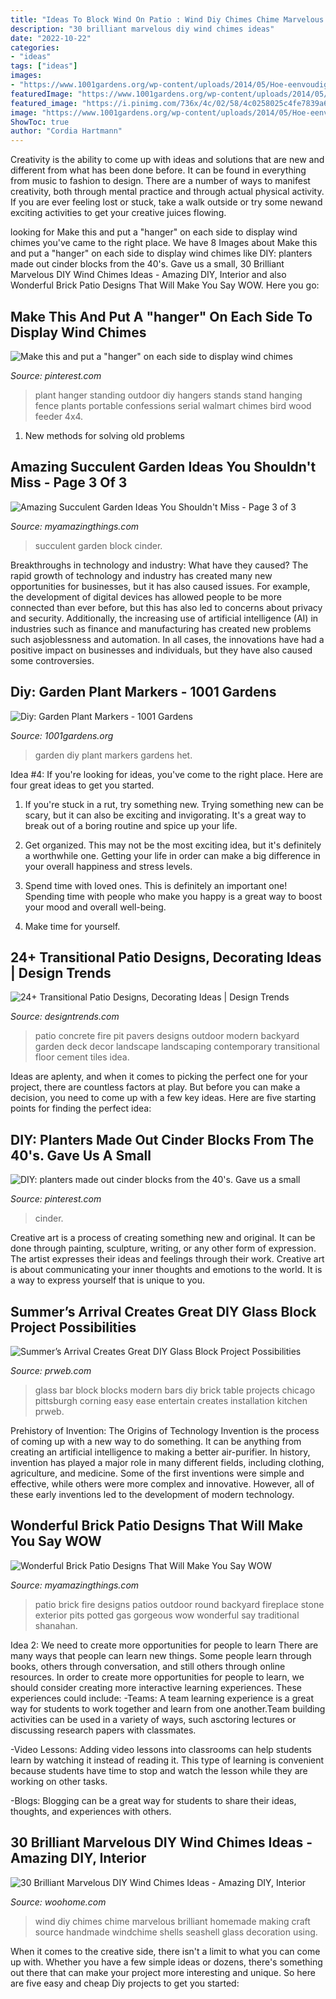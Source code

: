 ```yaml
---
title: "Ideas To Block Wind On Patio : Wind Diy Chimes Chime Marvelous Brilliant Homemade Making Craft Source Handmade Windchime Shells Seashell Glass Decoration Using"
description: "30 brilliant marvelous diy wind chimes ideas"
date: "2022-10-22"
categories:
- "ideas"
tags: ["ideas"]
images:
- "https://www.1001gardens.org/wp-content/uploads/2014/05/Hoe-eenvoudig-en-praktisch-het-kan-het-zijn-gevonden-op-pinterest.1362823035-van-chrin.jpeg"
featuredImage: "https://www.1001gardens.org/wp-content/uploads/2014/05/Hoe-eenvoudig-en-praktisch-het-kan-het-zijn-gevonden-op-pinterest.1362823035-van-chrin.jpeg"
featured_image: "https://i.pinimg.com/736x/4c/02/58/4c0258025c4fe7839a683f7fae3cfc0a.jpg"
image: "https://www.1001gardens.org/wp-content/uploads/2014/05/Hoe-eenvoudig-en-praktisch-het-kan-het-zijn-gevonden-op-pinterest.1362823035-van-chrin.jpeg"
ShowToc: true
author: "Cordia Hartmann"
---
```



Creativity is the ability to come up with ideas and solutions that are new and different from what has been done before. It can be found in everything from music to fashion to design. There are a number of ways to manifest creativity, both through mental practice and through actual physical activity. If you are ever feeling lost or stuck, take a walk outside or try some newand exciting activities to get your creative juices flowing.

	

		
looking for Make this and put a &quot;hanger&quot; on each side to display wind chimes you've came to the right place. We have 8 Images about Make this and put a &quot;hanger&quot; on each side to display wind chimes like DIY: planters made out cinder blocks from the 40&#039;s. Gave us a small, 30 Brilliant Marvelous DIY Wind Chimes Ideas - Amazing DIY, Interior and also Wonderful Brick Patio Designs That Will Make You Say WOW. Here you go:
		
    
## Make This And Put A &quot;hanger&quot; On Each Side To Display Wind Chimes

<img loading=lazy src="https://i.pinimg.com/736x/4c/02/58/4c0258025c4fe7839a683f7fae3cfc0a.jpg" onerror="this.onerror=null;this.src='https://tse3.mm.bing.net/th?id=OIP.Vf3L8hNe_ELNv5miJrIMfwAAAA&amp;pid=15.1';" alt="Make this and put a &quot;hanger&quot; on each side to display wind chimes">

_Source: pinterest.com_

>plant hanger standing outdoor diy hangers stands stand hanging fence plants portable confessions serial walmart chimes bird wood feeder 4x4. 

	

1. New methods for solving old problems

    
## Amazing Succulent Garden Ideas You Shouldn&#039;t Miss - Page 3 Of 3

<img loading=lazy src="http://myamazingthings.com/wp-content/uploads/2017/04/cinderblock.jpg" onerror="this.onerror=null;this.src='https://tse1.mm.bing.net/th?id=OIP.mL1Iv9krHNb-cF3qbx9-cgHaGR&amp;pid=15.1';" alt="Amazing Succulent Garden Ideas You Shouldn&#039;t Miss - Page 3 of 3">

_Source: myamazingthings.com_

>succulent garden block cinder. 

	

Breakthroughs in technology and industry: What have they caused?
The rapid growth of technology and industry has created many new opportunities for businesses, but it has also caused issues. For example, the development of digital devices has allowed people to be more connected than ever before, but this has also led to concerns about privacy and security. Additionally, the increasing use of artificial intelligence (AI) in industries such as finance and manufacturing has created new problems such asjoblessness and automation. In all cases, the innovations have had a positive impact on businesses and individuals, but they have also caused some controversies.

    
## Diy: Garden Plant Markers - 1001 Gardens

<img loading=lazy src="https://www.1001gardens.org/wp-content/uploads/2014/05/Hoe-eenvoudig-en-praktisch-het-kan-het-zijn-gevonden-op-pinterest.1362823035-van-chrin.jpeg" onerror="this.onerror=null;this.src='https://tse2.mm.bing.net/th?id=OIP.qQEowLNJOYdoh8MxFiXbSwHaSb&amp;pid=15.1';" alt="Diy: Garden Plant Markers - 1001 Gardens">

_Source: 1001gardens.org_

>garden diy plant markers gardens het. 

	

Idea #4:
If you're looking for ideas, you've come to the right place. Here are four great ideas to get you started.
1. If you're stuck in a rut, try something new. Trying something new can be scary, but it can also be exciting and invigorating. It's a great way to break out of a boring routine and spice up your life.

2. Get organized. This may not be the most exciting idea, but it's definitely a worthwhile one. Getting your life in order can make a big difference in your overall happiness and stress levels.

3. Spend time with loved ones. This is definitely an important one! Spending time with people who make you happy is a great way to boost your mood and overall well-being.

4. Make time for yourself.

    
## 24+ Transitional Patio Designs, Decorating Ideas | Design Trends

<img loading=lazy src="https://images.designtrends.com/wp-content/uploads/2016/03/31064146/Concrete-Patio-Pavers-with-Fire-Pit.jpeg" onerror="this.onerror=null;this.src='https://tse2.mm.bing.net/th?id=OIP._gNgY40IR_Njzck26UV5EAHaE8&amp;pid=15.1';" alt="24+ Transitional Patio Designs, Decorating Ideas | Design Trends">

_Source: designtrends.com_

>patio concrete fire pit pavers designs outdoor modern backyard garden deck decor landscape landscaping contemporary transitional floor cement tiles idea. 

	

Ideas are aplenty, and when it comes to picking the perfect one for your project, there are countless factors at play. But before you can make a decision, you need to come up with a few key ideas. Here are five starting points for finding the perfect idea:

    
## DIY: Planters Made Out Cinder Blocks From The 40&#039;s. Gave Us A Small

<img loading=lazy src="https://i.pinimg.com/736x/a6/a2/e8/a6a2e841824a74a2f2808b188ecd83c9--diy-planters-cinder-blocks.jpg" onerror="this.onerror=null;this.src='https://tse4.mm.bing.net/th?id=OIP.rWFxJ7-ahMDZL0SzqxczcwHaJ3&amp;pid=15.1';" alt="DIY: planters made out cinder blocks from the 40&#039;s. Gave us a small">

_Source: pinterest.com_

>cinder. 

	

Creative art is a process of creating something new and original. It can be done through painting, sculpture, writing, or any other form of expression. The artist expresses their ideas and feelings through their work. Creative art is about communicating your inner thoughts and emotions to the world. It is a way to express yourself that is unique to you.

    
## Summer’s Arrival Creates Great DIY Glass Block Project Possibilities

<img loading=lazy src="http://ww1.prweb.com/prfiles/2013/05/03/10864324/PCGB_Bars_050712.jpg" onerror="this.onerror=null;this.src='https://tse3.mm.bing.net/th?id=OIP.Wm3G09A-ukW_tZIKuUt1GQHaGe&amp;pid=15.1';" alt="Summer’s Arrival Creates Great DIY Glass Block Project Possibilities">

_Source: prweb.com_

>glass bar block blocks modern bars diy brick table projects chicago pittsburgh corning easy ease entertain creates installation kitchen prweb. 

	

Prehistory of Invention: The Origins of Technology
Invention is the process of coming up with a new way to do something. It can be anything from creating an artificial intelligence to making a better air-purifier. In history, invention has played a major role in many different fields, including clothing, agriculture, and medicine. Some of the first inventions were simple and effective, while others were more complex and innovative. However, all of these early inventions led to the development of modern technology.

    
## Wonderful Brick Patio Designs That Will Make You Say WOW

<img loading=lazy src="http://myamazingthings.com/wp-content/uploads/2017/03/red-brick-patio-for-traditional-patio-with-purple-flowers.jpg" onerror="this.onerror=null;this.src='https://tse4.mm.bing.net/th?id=OIP.0TXyK5UEpdcA1lTJMmRovwHaFi&amp;pid=15.1';" alt="Wonderful Brick Patio Designs That Will Make You Say WOW">

_Source: myamazingthings.com_

>patio brick fire designs patios outdoor round backyard fireplace stone exterior pits potted gas gorgeous wow wonderful say traditional shanahan. 

	

Idea 2: We need to create more opportunities for people to learn
There are many ways that people can learn new things. Some people learn through books, others through conversation, and still others through online resources. In order to create more opportunities for people to learn, we should consider creating more interactive learning experiences. These experiences could include:
-Teams: A team learning experience is a great way for students to work together and learn from one another.Team building activities can be used in a variety of ways, such asctoring lectures or discussing research papers with classmates.

-Video Lessons: Adding video lessons into classrooms can help students learn by watching it instead of reading it. This type of learning is convenient because students have time to stop and watch the lesson while they are working on other tasks.

-Blogs: Blogging can be a great way for students to share their ideas, thoughts, and experiences with others.

    
## 30 Brilliant Marvelous DIY Wind Chimes Ideas - Amazing DIY, Interior

<img loading=lazy src="http://www.woohome.com/wp-content/uploads/2014/02/DIY-wind-chime-19.jpg" onerror="this.onerror=null;this.src='https://tse3.mm.bing.net/th?id=OIP._DQWNm1bRYTNoS03qB7ZrgHaNP&amp;pid=15.1';" alt="30 Brilliant Marvelous DIY Wind Chimes Ideas - Amazing DIY, Interior">

_Source: woohome.com_

>wind diy chimes chime marvelous brilliant homemade making craft source handmade windchime shells seashell glass decoration using. 

	

When it comes to the creative side, there isn't a limit to what you can come up with. Whether you have a few simple ideas or dozens, there's something out there that can make your project more interesting and unique. So here are five easy and cheap Diy projects to get you started: 

